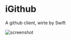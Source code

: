 # iGithub
A github client, wirte by Swift

![screenshot](iGithub/iGithub/Screenshot/screenshot.png)
